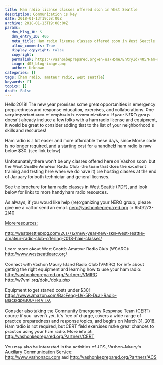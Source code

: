 ```yaml
---
title: Ham radio license classes offered soon in West Seattle
description: Communication is key
date: 2018-01-13T19:08:00Z
archive: 2018-01-13T19:08:00Z
params:
   dnn_blog_ID: 5
   dnn_entry_ID: 405
   meta_title: Ham radio license classes offered soon in West Seattle
   allow_comments: True
   display_copyright: False
   copyright: 
   permalink: https://vashonbeprepared.org/en-us/Home/EntryId/405/Ham-radio-license-classes-offered-soon-in-West-Seattle
   image: 405_blog-image.png
   author: Unknown
categories: []
tags: [ham radio, amateur radio, west seattle]
keywords: []
topics: []
draft: False
---
```


Hello 2018! The new year promises some great opportunities in emergency preparedness and response education, exercises, and collaborations. One very important area of emphasis is communications. If your NERO group doesn't already include a few folks with a ham radio license and equipment, it would be great to consider adding that to the list of your neighborhood's skills and resources!<br />
<br />
Ham radio is a lot easier and more affordable these days, since Morse code is no longer required, and a starting cost for a handheld ham radio is now below $30. (see link below)<br />
<br />
Unfortunately there won't be any classes offered here on Vashon soon, but the West Seattle Amateur Radio Club (the team that does the excellent training and testing here when we do have it) are hosting classes at the end of January for both technician and general licenses.<br />
<br />
See the brochure for ham radio classes in West Seattle (PDF), and look below for links to more handy ham radio resources.<br />
<br />
As always, if you would like help (re)organizing your NERO group, please give me a call or send an email. nero@vashonbeprepared.org or 650/273-2I40<br />
<br />
<span style="text-decoration: underline;">More resources:</span><br />
<br />
http://westseattleblog.com/2017/12/new-year-new-skill-west-seattle-amateur-radio-club-offering-2018-ham-classes/<br />
<br />
Learn more about West Seattle Amateur Radio Club (WSARC):<br />
http://www.westseattlearc.org/<br />
<br />
Connect with Vashon Maury Island Radio Club (VMIRC) for info about getting the right equipment and learning how to use your ham radio:<br />
http://vashonbeprepared.org/Partners/VMIRC<br />
http://w7vmi.org/doku/doku.php<br />
<br />
Equipment to get started costs under $30!<br />
https://www.amazon.com/BaoFeng-UV-5R-Dual-Radio-Black/dp/B007H4VT7A<br />
<br />
Consider also taking the Community Emergency Response Team (CERT) course if you haven't yet. It's free of charge, covers a wide range of practice preparedness and response topics, and begins on March 31, 2018. Ham radio is not required, but CERT field exercises make great chances to practice using your ham radio. More info at:<br />
http://vashonbeprepared.org/Partners/CERT<br />
<br />
You may also be interested in the activities of ACS, Vashon-Maury's Auxiliary Communication Service:<br />
http://www.vashonacs.com and http://vashonbeprepared.org/Partners/ACS
